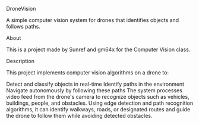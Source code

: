 DroneVision

A simple computer vision system for drones that identifies objects and follows paths.

About

This is a project made by Sunref and gm64x for the Computer Vision class.

Description

This project implements computer vision algorithms on a drone to:

Detect and classify objects in real-time
Identify paths in the environment
Navigate autonomously by following these paths
The system processes video feed from the drone's camera to recognize objects such as vehicles, buildings, people, and obstacles. Using edge detection and path recognition algorithms, it can identify walkways, roads, or designated routes and guide the drone to follow them while avoiding detected obstacles.
